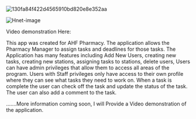 ![130fa84f422d4565910bd820e8e352aa](https://user-images.githubusercontent.com/85464208/165571473-b7efc156-34f2-4b75-b1a6-aa1172a0add6.png)

![Hnet-image](https://user-images.githubusercontent.com/85464208/165680356-8901eaa7-734a-47df-ad09-392c668693f4.gif)

Video demonstration Here: 

This app was created for AHF Pharmacy. The application allows the Pharmacy Manager to assign tasks and deadlines for those tasks. The Application has many features including Add New Users, creating new tasks, creating new stations, assigning tasks to stations, delete users, Users can have admin privileges that allow them to access all areas of the program. Users with Staff privileges only have access to their own profile where they can see what tasks they need to work on. When a task is complete the user can check off the task and update the status of the task. The user can also add a comment to the task. 


.......More information coming soon, I will Provide a Video demonstration of the application. 
